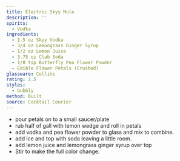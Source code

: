 ```yaml
---
title: Electric Skyy Mule
description: ''
spirits:
  - Vodka
ingredients:
  - 1.5 oz Skyy Vodka
  - 3/4 oz Lemongrass Ginger Syrup
  - 1/2 oz Lemon Juice
  - 3.75 oz Club Soda
  - 1/8 tsp Butterfly Pea Flower Powder
  - Edible Flower Petals (Crushed)
glassware: Collins
rating: 2.5
styles:
  - bubbly
method: Built
source: Cocktail Courier
---
```


- pour petals on to a small saucer/plate
- rub half of gall with lemon wedge and roll in petals
- add vodka and pea flower powder to glass and mix to combine.
- add ice and top with soda leaving a little room.
- add lemon juice and lemongrass ginger syrup over top
- Stir to make the full color change.
